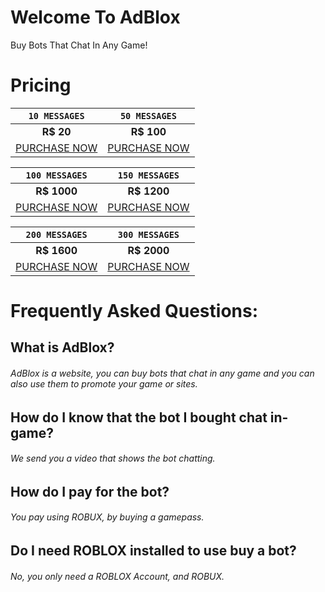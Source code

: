 # Welcome To AdBlox
Buy Bots That Chat In Any Game!


# Pricing

| `10 MESSAGES` | `50 MESSAGES` |
| :------: | :------: |
| **R$ 20** | **R$ 100** |
| [PURCHASE NOW](https://lightningblox.neocities.org/AdBlox/LightningBloxPurchaseAPI/v4/connect:roblox.marketplace=1/purchase/index.html/index.html) | [PURCHASE NOW](https://lightningblox.neocities.org/AdBlox/LightningBloxPurchaseAPI/v4/connect:roblox.marketplace=1/purchase/index.html/index.html) |

| `100 MESSAGES` | `150 MESSAGES` |
| :------: | :------: |
| **R$ 1000** | **R$ 1200** |
| [PURCHASE NOW](https://lightningblox.neocities.org/AdBlox/LightningBloxPurchaseAPI/v4/connect:roblox.marketplace=1/purchase/index.html/index.html) | [PURCHASE NOW](https://lightningblox.neocities.org/AdBlox/LightningBloxPurchaseAPI/v4/connect:roblox.marketplace=1/purchase/index.html/index.html) |

| `200 MESSAGES` | `300 MESSAGES` |
| :------: | :------: |
| **R$ 1600** | **R$ 2000** |
| [PURCHASE NOW](https://lightningblox.neocities.org/AdBlox/LightningBloxPurchaseAPI/v4/connect:roblox.marketplace=1/purchase/index.html/index.html) | [PURCHASE NOW](https://lightningblox.neocities.org/AdBlox/LightningBloxPurchaseAPI/v4/connect:roblox.marketplace=1/purchase/index.html/index.html) |


# Frequently Asked Questions:
## What is AdBlox?
###### AdBlox is a website, you can buy bots that chat in any game and you can also use them to promote your game or sites.
## How do I know that the bot I bought chat in-game?
###### We send you a video that shows the bot chatting.
## How do I pay for the bot?
###### You pay using ROBUX, by buying a gamepass.
## Do I need ROBLOX installed to use buy a bot?
###### No, you only need a ROBLOX Account, and ROBUX.


